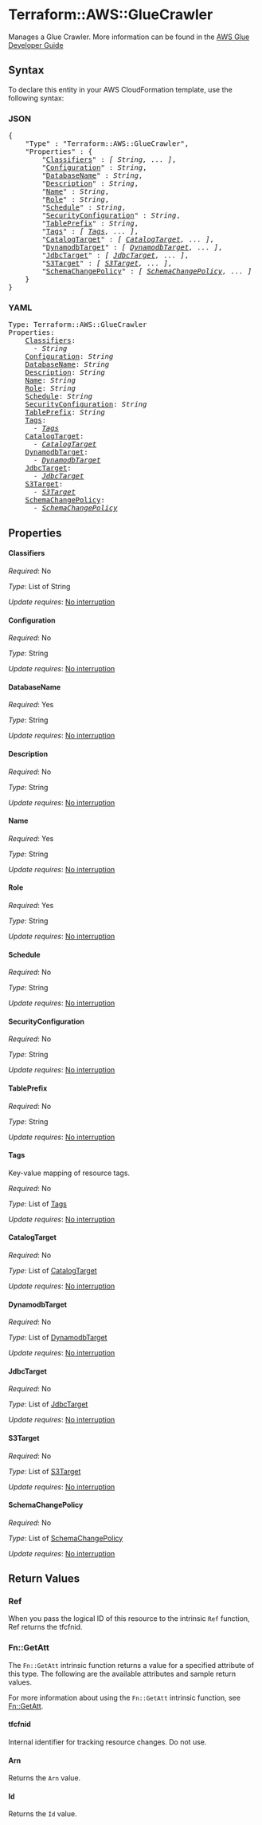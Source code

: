 # Terraform::AWS::GlueCrawler

Manages a Glue Crawler. More information can be found in the [AWS Glue Developer Guide](https://docs.aws.amazon.com/glue/latest/dg/add-crawler.html)

## Syntax

To declare this entity in your AWS CloudFormation template, use the following syntax:

### JSON

<pre>
{
    "Type" : "Terraform::AWS::GlueCrawler",
    "Properties" : {
        "<a href="#classifiers" title="Classifiers">Classifiers</a>" : <i>[ String, ... ]</i>,
        "<a href="#configuration" title="Configuration">Configuration</a>" : <i>String</i>,
        "<a href="#databasename" title="DatabaseName">DatabaseName</a>" : <i>String</i>,
        "<a href="#description" title="Description">Description</a>" : <i>String</i>,
        "<a href="#name" title="Name">Name</a>" : <i>String</i>,
        "<a href="#role" title="Role">Role</a>" : <i>String</i>,
        "<a href="#schedule" title="Schedule">Schedule</a>" : <i>String</i>,
        "<a href="#securityconfiguration" title="SecurityConfiguration">SecurityConfiguration</a>" : <i>String</i>,
        "<a href="#tableprefix" title="TablePrefix">TablePrefix</a>" : <i>String</i>,
        "<a href="#tags" title="Tags">Tags</a>" : <i>[ <a href="tags.md">Tags</a>, ... ]</i>,
        "<a href="#catalogtarget" title="CatalogTarget">CatalogTarget</a>" : <i>[ <a href="catalogtarget.md">CatalogTarget</a>, ... ]</i>,
        "<a href="#dynamodbtarget" title="DynamodbTarget">DynamodbTarget</a>" : <i>[ <a href="dynamodbtarget.md">DynamodbTarget</a>, ... ]</i>,
        "<a href="#jdbctarget" title="JdbcTarget">JdbcTarget</a>" : <i>[ <a href="jdbctarget.md">JdbcTarget</a>, ... ]</i>,
        "<a href="#s3target" title="S3Target">S3Target</a>" : <i>[ <a href="s3target.md">S3Target</a>, ... ]</i>,
        "<a href="#schemachangepolicy" title="SchemaChangePolicy">SchemaChangePolicy</a>" : <i>[ <a href="schemachangepolicy.md">SchemaChangePolicy</a>, ... ]</i>
    }
}
</pre>

### YAML

<pre>
Type: Terraform::AWS::GlueCrawler
Properties:
    <a href="#classifiers" title="Classifiers">Classifiers</a>: <i>
      - String</i>
    <a href="#configuration" title="Configuration">Configuration</a>: <i>String</i>
    <a href="#databasename" title="DatabaseName">DatabaseName</a>: <i>String</i>
    <a href="#description" title="Description">Description</a>: <i>String</i>
    <a href="#name" title="Name">Name</a>: <i>String</i>
    <a href="#role" title="Role">Role</a>: <i>String</i>
    <a href="#schedule" title="Schedule">Schedule</a>: <i>String</i>
    <a href="#securityconfiguration" title="SecurityConfiguration">SecurityConfiguration</a>: <i>String</i>
    <a href="#tableprefix" title="TablePrefix">TablePrefix</a>: <i>String</i>
    <a href="#tags" title="Tags">Tags</a>: <i>
      - <a href="tags.md">Tags</a></i>
    <a href="#catalogtarget" title="CatalogTarget">CatalogTarget</a>: <i>
      - <a href="catalogtarget.md">CatalogTarget</a></i>
    <a href="#dynamodbtarget" title="DynamodbTarget">DynamodbTarget</a>: <i>
      - <a href="dynamodbtarget.md">DynamodbTarget</a></i>
    <a href="#jdbctarget" title="JdbcTarget">JdbcTarget</a>: <i>
      - <a href="jdbctarget.md">JdbcTarget</a></i>
    <a href="#s3target" title="S3Target">S3Target</a>: <i>
      - <a href="s3target.md">S3Target</a></i>
    <a href="#schemachangepolicy" title="SchemaChangePolicy">SchemaChangePolicy</a>: <i>
      - <a href="schemachangepolicy.md">SchemaChangePolicy</a></i>
</pre>

## Properties

#### Classifiers

_Required_: No

_Type_: List of String

_Update requires_: [No interruption](https://docs.aws.amazon.com/AWSCloudFormation/latest/UserGuide/using-cfn-updating-stacks-update-behaviors.html#update-no-interrupt)

#### Configuration

_Required_: No

_Type_: String

_Update requires_: [No interruption](https://docs.aws.amazon.com/AWSCloudFormation/latest/UserGuide/using-cfn-updating-stacks-update-behaviors.html#update-no-interrupt)

#### DatabaseName

_Required_: Yes

_Type_: String

_Update requires_: [No interruption](https://docs.aws.amazon.com/AWSCloudFormation/latest/UserGuide/using-cfn-updating-stacks-update-behaviors.html#update-no-interrupt)

#### Description

_Required_: No

_Type_: String

_Update requires_: [No interruption](https://docs.aws.amazon.com/AWSCloudFormation/latest/UserGuide/using-cfn-updating-stacks-update-behaviors.html#update-no-interrupt)

#### Name

_Required_: Yes

_Type_: String

_Update requires_: [No interruption](https://docs.aws.amazon.com/AWSCloudFormation/latest/UserGuide/using-cfn-updating-stacks-update-behaviors.html#update-no-interrupt)

#### Role

_Required_: Yes

_Type_: String

_Update requires_: [No interruption](https://docs.aws.amazon.com/AWSCloudFormation/latest/UserGuide/using-cfn-updating-stacks-update-behaviors.html#update-no-interrupt)

#### Schedule

_Required_: No

_Type_: String

_Update requires_: [No interruption](https://docs.aws.amazon.com/AWSCloudFormation/latest/UserGuide/using-cfn-updating-stacks-update-behaviors.html#update-no-interrupt)

#### SecurityConfiguration

_Required_: No

_Type_: String

_Update requires_: [No interruption](https://docs.aws.amazon.com/AWSCloudFormation/latest/UserGuide/using-cfn-updating-stacks-update-behaviors.html#update-no-interrupt)

#### TablePrefix

_Required_: No

_Type_: String

_Update requires_: [No interruption](https://docs.aws.amazon.com/AWSCloudFormation/latest/UserGuide/using-cfn-updating-stacks-update-behaviors.html#update-no-interrupt)

#### Tags

Key-value mapping of resource tags.

_Required_: No

_Type_: List of <a href="tags.md">Tags</a>

_Update requires_: [No interruption](https://docs.aws.amazon.com/AWSCloudFormation/latest/UserGuide/using-cfn-updating-stacks-update-behaviors.html#update-no-interrupt)

#### CatalogTarget

_Required_: No

_Type_: List of <a href="catalogtarget.md">CatalogTarget</a>

_Update requires_: [No interruption](https://docs.aws.amazon.com/AWSCloudFormation/latest/UserGuide/using-cfn-updating-stacks-update-behaviors.html#update-no-interrupt)

#### DynamodbTarget

_Required_: No

_Type_: List of <a href="dynamodbtarget.md">DynamodbTarget</a>

_Update requires_: [No interruption](https://docs.aws.amazon.com/AWSCloudFormation/latest/UserGuide/using-cfn-updating-stacks-update-behaviors.html#update-no-interrupt)

#### JdbcTarget

_Required_: No

_Type_: List of <a href="jdbctarget.md">JdbcTarget</a>

_Update requires_: [No interruption](https://docs.aws.amazon.com/AWSCloudFormation/latest/UserGuide/using-cfn-updating-stacks-update-behaviors.html#update-no-interrupt)

#### S3Target

_Required_: No

_Type_: List of <a href="s3target.md">S3Target</a>

_Update requires_: [No interruption](https://docs.aws.amazon.com/AWSCloudFormation/latest/UserGuide/using-cfn-updating-stacks-update-behaviors.html#update-no-interrupt)

#### SchemaChangePolicy

_Required_: No

_Type_: List of <a href="schemachangepolicy.md">SchemaChangePolicy</a>

_Update requires_: [No interruption](https://docs.aws.amazon.com/AWSCloudFormation/latest/UserGuide/using-cfn-updating-stacks-update-behaviors.html#update-no-interrupt)

## Return Values

### Ref

When you pass the logical ID of this resource to the intrinsic `Ref` function, Ref returns the tfcfnid.

### Fn::GetAtt

The `Fn::GetAtt` intrinsic function returns a value for a specified attribute of this type. The following are the available attributes and sample return values.

For more information about using the `Fn::GetAtt` intrinsic function, see [Fn::GetAtt](https://docs.aws.amazon.com/AWSCloudFormation/latest/UserGuide/intrinsic-function-reference-getatt.html).

#### tfcfnid

Internal identifier for tracking resource changes. Do not use.

#### Arn

Returns the <code>Arn</code> value.

#### Id

Returns the <code>Id</code> value.

